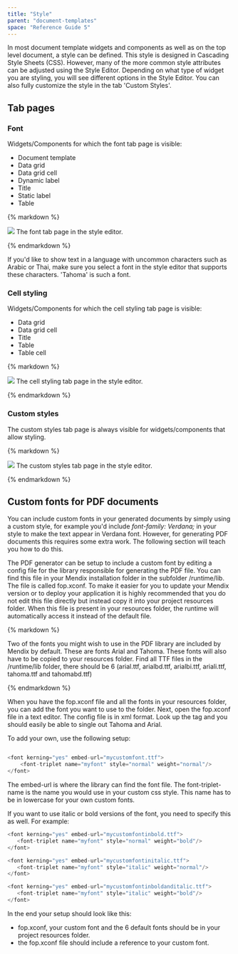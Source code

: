 ```yaml
---
title: "Style"
parent: "document-templates"
space: "Reference Guide 5"
---
```



In most document template widgets and components as well as on the top level document, a style can be defined. This style is designed in Cascading Style Sheets (CSS). However, many of the more common style attributes can be adjusted using the Style Editor. Depending on what type of widget you are styling, you will see different options in the Style Editor. You can also fully customize the style in the tab 'Custom Styles'.

## Tab pages

### Font

Widgets/Components for which the font tab page is visible:

*   Document template
*   Data grid
*   Data grid cell
*   Dynamic label
*   Title
*   Static label
*   Table

<div class="alert alert-info">{% markdown %}

![](attachments/819203/918095.png)
The font tab page in the style editor.

{% endmarkdown %}</div>

If you'd like to show text in a language with uncommon characters such as Arabic or Thai, make sure you select a font in the style editor that supports these characters. 'Tahoma' is such a font.

### Cell styling

Widgets/Components for which the cell styling tab page is visible:

*   Data grid
*   Data grid cell
*   Title
*   Table
*   Table cell

<div class="alert alert-info">{% markdown %}

![](attachments/819203/918102.png)
The cell styling tab page in the style editor.

{% endmarkdown %}</div>

### Custom styles

The custom styles tab page is always visible for widgets/components that allow styling.

<div class="alert alert-info">{% markdown %}

![](attachments/819203/918104.png)
The custom styles tab page in the style editor.

{% endmarkdown %}</div>

## Custom fonts for PDF documents

You can include custom fonts in your generated documents by simply using a custom style, for example you'd include _font-family: Verdana;_ in your style to make the text appear in Verdana font. However, for generating PDF documents this requires some extra work. The following section will teach you how to do this.

The PDF generator can be setup to include a custom font by editing a config file for the library responsible for generating the PDF file. You can find this file in your Mendix installation folder in the subfolder /runtime/lib. The file is called fop.xconf.
To make it easier for you to update your Mendix version or to deploy your application it is highly recommended that you do not edit this file directly but instead copy it into your project resources folder. When this file is present in your resources folder, the runtime will automatically access it instead of the default file.

<div class="alert alert-warning">{% markdown %}

Two of the fonts you might wish to use in the PDF library are included by Mendix by default. These are fonts Arial and Tahoma. These fonts will also have to be copied to your resources folder. Find all TTF files in the /runtime/lib folder, there should be 6 (arial.ttf, arialbd.ttf, arialbi.ttf, ariali.ttf, tahoma.ttf and tahomabd.ttf)

{% endmarkdown %}</div>

When you have the fop.xconf file and all the fonts in your resources folder, you can add the font you want to use to the folder. Next, open the fop.xconf file in a text editor. The config file is in xml format. Look up the <fonts> tag and you should easily be able to single out Tahoma and Arial.

To add your own, use the following setup:

```java

<font kerning="yes" embed-url="mycustomfont.ttf">
    <font-triplet name="myfont" style="normal" weight="normal"/>
</font>

```

The embed-url is where the library can find the font file. The font-triplet-name is the name you would use in your custom css style. This name has to be in lowercase for your own custom fonts.

If you want to use italic or bold versions of the font, you need to specify this as well. For example:

```java
<font kerning="yes" embed-url="mycustomfontinbold.ttf">
   <font-triplet name="myfont" style="normal" weight="bold"/>
</font>

<font kerning="yes" embed-url="mycustomfontinitalic.ttf">
   <font-triplet name="myfont" style="italic" weight="normal"/>
</font>

<font kerning="yes" embed-url="mycustomfontinboldanditalic.ttf">
   <font-triplet name="myfont" style="italic" weight="bold"/>
</font>

```

In the end your setup should look like this:

*   fop.xconf, your custom font and the 6 default fonts should be in your project resources folder.
*   the fop.xconf file should include a reference to your custom font.
